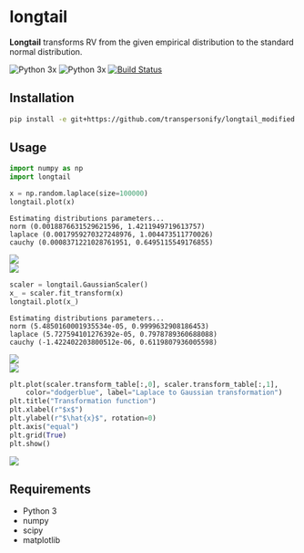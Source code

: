 # longtail
**Longtail** transforms RV from the given empirical distribution to the standard normal distribution.

![Python 3x](https://img.shields.io/badge/python-2.7-blue.svg)
![Python 3x](https://img.shields.io/badge/python-3.x-blue.svg)
[![Build Status](https://travis-ci.org/Mottl/longtail.svg?branch=master)](https://travis-ci.org/Mottl/longtail)

## Installation
```bash
pip install -e git+https://github.com/transpersonify/longtail_modified.git#egg=longtail
```

## Usage
```python
import numpy as np
import longtail

x = np.random.laplace(size=100000)
longtail.plot(x)
```
```
Estimating distributions parameters...
norm (0.0018876631529621596, 1.4211949719613757)
laplace (0.0017959270327248976, 1.004473511770026)
cauchy (0.0008371221028761951, 0.6495115549176855)
```

![](examples/hist_laplace.png?raw=true)  
![](examples/pdf_laplace.png?raw=true)  

```python
scaler = longtail.GaussianScaler()
x_ = scaler.fit_transform(x)
longtail.plot(x_)
```
```
Estimating distributions parameters...
norm (5.4850160001935534e-05, 0.9999632908186453)
laplace (5.727594101276392e-05, 0.7978789360688088)
cauchy (-1.422402203800512e-06, 0.6119807936005598)
```

![](examples/hist_normal.png?raw=true)  
![](examples/pdf_normal.png?raw=true)  

```python
plt.plot(scaler.transform_table[:,0], scaler.transform_table[:,1],
    color="dodgerblue", label="Laplace to Gaussian transformation")
plt.title("Transformation function")
plt.xlabel(r"$x$")
plt.ylabel(r"$\hat{x}$", rotation=0)
plt.axis("equal")
plt.grid(True)
plt.show()
```

![](examples/transform_function.png?raw=true)  

## Requirements
- Python 3
- numpy
- scipy
- matplotlib
